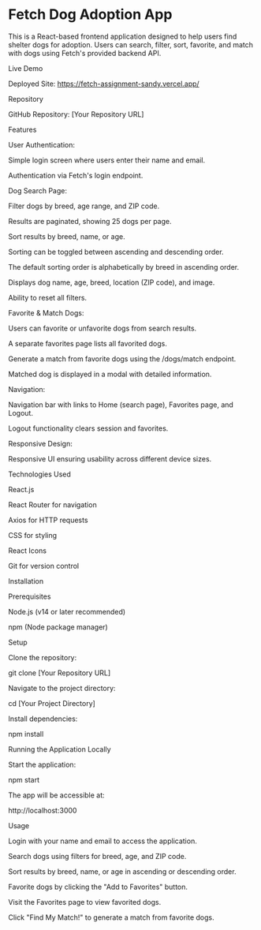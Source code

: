 # Fetch Dog Adoption App

This is a React-based frontend application designed to help users find shelter dogs for adoption. Users can search, filter, sort, favorite, and match with dogs using Fetch's provided backend API.

Live Demo

Deployed Site: https://fetch-assignment-sandy.vercel.app/

Repository

GitHub Repository: [Your Repository URL]

Features

User Authentication:

Simple login screen where users enter their name and email.

Authentication via Fetch's login endpoint.

Dog Search Page:

Filter dogs by breed, age range, and ZIP code.

Results are paginated, showing 25 dogs per page.

Sort results by breed, name, or age.

Sorting can be toggled between ascending and descending order.

The default sorting order is alphabetically by breed in ascending order.

Displays dog name, age, breed, location (ZIP code), and image.

Ability to reset all filters.

Favorite & Match Dogs:

Users can favorite or unfavorite dogs from search results.

A separate favorites page lists all favorited dogs.

Generate a match from favorite dogs using the /dogs/match endpoint.

Matched dog is displayed in a modal with detailed information.

Navigation:

Navigation bar with links to Home (search page), Favorites page, and Logout.

Logout functionality clears session and favorites.

Responsive Design:

Responsive UI ensuring usability across different device sizes.

Technologies Used

React.js

React Router for navigation

Axios for HTTP requests

CSS for styling

React Icons

Git for version control

Installation

Prerequisites

Node.js (v14 or later recommended)

npm (Node package manager)

Setup

Clone the repository:

git clone [Your Repository URL]

Navigate to the project directory:

cd [Your Project Directory]

Install dependencies:

npm install

Running the Application Locally

Start the application:

npm start

The app will be accessible at:

http://localhost:3000

Usage

Login with your name and email to access the application.

Search dogs using filters for breed, age, and ZIP code.

Sort results by breed, name, or age in ascending or descending order.

Favorite dogs by clicking the "Add to Favorites" button.

Visit the Favorites page to view favorited dogs.

Click "Find My Match!" to generate a match from favorite dogs.